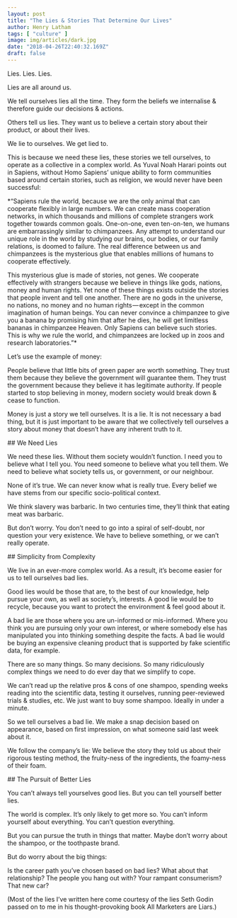 ```yaml
---
layout: post
title: "The Lies & Stories That Determine Our Lives"
author: Henry Latham
tags: [ "culture" ]
image: img/articles/dark.jpg
date: "2018-04-26T22:40:32.169Z"
draft: false
---
```



Lies. Lies. Lies.

Lies are all around us.

We tell ourselves lies all the time. They form the beliefs we internalise & therefore guide our decisions & actions.

Others tell us lies. They want us to believe a certain story about their product, or about their lives.

We lie to ourselves. We get lied to.


This is because we need these lies, these stories we tell ourselves, to operate as a collective in a complex world. As Yuval Noah Harari points out in Sapiens, without Homo Sapiens’ unique ability to form communities based around certain stories, such as religion, we would never have been successful:

*“Sapiens rule the world, because we are the only animal that can cooperate flexibly in large numbers. We can create mass cooperation networks, in which thousands and millions of complete strangers work together towards common goals. One-on-one, even ten-on-ten, we humans are embarrassingly similar to chimpanzees. Any attempt to understand our unique role in the world by studying our brains, our bodies, or our family relations, is doomed to failure. The real difference between us and chimpanzees is the mysterious glue that enables millions of humans to cooperate effectively.

This mysterious glue is made of stories, not genes. We cooperate effectively with strangers because we believe in things like gods, nations, money and human rights. Yet none of these things exists outside the stories that people invent and tell one another. There are no gods in the universe, no nations, no money and no human rights — except in the common imagination of human beings. You can never convince a chimpanzee to give you a banana by promising him that after he dies, he will get limitless bananas in chimpanzee Heaven. Only Sapiens can believe such stories. This is why we rule the world, and chimpanzees are locked up in zoos and research laboratories.”*

Let’s use the example of money:

People believe that little bits of green paper are worth something. They trust them because they believe the government will guarantee them. They trust the government because they believe it has legitimate authority. If people started to stop believing in money, modern society would break down & cease to function.

Money is just a story we tell ourselves. It is a lie. It is not necessary a bad thing, but it is just important to be aware that we collectively tell ourselves a story about money that doesn’t have any inherent truth to it.

## We Need Lies

We need these lies. Without them society wouldn’t function. I need you to believe what I tell you. You need someone to believe what you tell them. We need to believe what society tells us, or government, or our neighbour.

None of it’s true. We can never know what is really true. Every belief we have stems from our specific socio-political context.

We think slavery was barbaric. In two centuries time, they’ll think that eating meat was barbaric.

But don’t worry. You don’t need to go into a spiral of self-doubt, nor question your very existence. We have to believe something, or we can’t really operate.

## Simplicity from Complexity

We live in an ever-more complex world. As a result, it’s become easier for us to tell ourselves bad lies.

Good lies would be those that are, to the best of our knowledge, help pursue your own, as well as society’s, interests. A good lie would be to recycle, because you want to protect the environment & feel good about it.

A bad lie are those where you are un-informed or mis-informed. Where you think you are pursuing only your own interest, or where somebody else has manipulated you into thinking something despite the facts. A bad lie would be buying an expensive cleaning product that is supported by fake scientific data, for example.

There are so many things. So many decisions. So many ridiculously complex things we need to do ever day that we simplify to cope.

We can’t read up the relative pros & cons of one shampoo, spending weeks reading into the scientific data, testing it ourselves, running peer-reviewed trials & studies, etc. We just want to buy some shampoo. Ideally in under a minute.

So we tell ourselves a bad lie. We make a snap decision based on appearance, based on first impression, on what someone said last week about it.

We follow the company’s lie: We believe the story they told us about their rigorous testing method, the fruity-ness of the ingredients, the foamy-ness of their foam.


## The Pursuit of Better Lies

You can’t always tell yourselves good lies. But you can tell yourself better lies.

The world is complex. It’s only likely to get more so. You can’t inform yourself about everything. You can’t question everything.

But you can pursue the truth in things that matter. Maybe don’t worry about the shampoo, or the toothpaste brand.

But do worry about the big things:

Is the career path you’ve chosen based on bad lies?
What about that relationship?
The people you hang out with?
Your rampant consumerism?
That new car?

(Most of the lies I’ve written here come courtesy of the lies Seth Godin passed on to me in his thought-provoking book All Marketers are Liars.)
